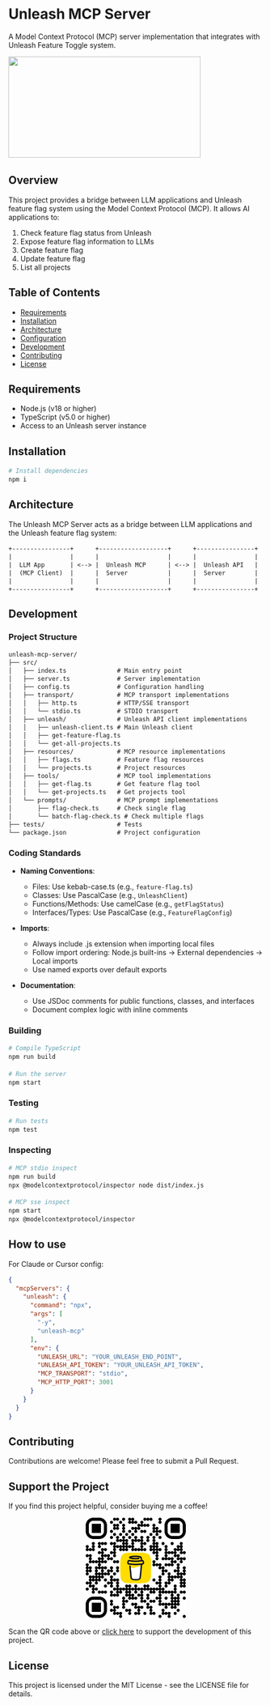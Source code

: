 # Unleash MCP Server

A Model Context Protocol (MCP) server implementation that integrates with Unleash Feature Toggle system.

<a href="https://glama.ai/mcp/servers/@cuongtl1992/unleash-mcp">
  <img width="380" height="200" src="https://glama.ai/mcp/servers/@cuongtl1992/unleash-mcp/badge" />
</a>

## Overview

This project provides a bridge between LLM applications and Unleash feature flag system using the Model Context Protocol (MCP). It allows AI applications to:

1. Check feature flag status from Unleash
2. Expose feature flag information to LLMs
3. Create feature flag
4. Update feature flag
5. List all projects

## Table of Contents

- [Requirements](#requirements)
- [Installation](#installation)
- [Architecture](#architecture)
- [Configuration](#configuration)
- [Development](#development)
- [Contributing](#contributing)
- [License](#license)

## Requirements

- Node.js (v18 or higher)
- TypeScript (v5.0 or higher)
- Access to an Unleash server instance

## Installation

```bash
# Install dependencies
npm i
```

## Architecture

The Unleash MCP Server acts as a bridge between LLM applications and the Unleash feature flag system:

```
+----------------+      +-------------------+      +----------------+
|                |      |                   |      |                |
|  LLM App       | <--> |  Unleash MCP      | <--> |  Unleash API   |
|  (MCP Client)  |      |  Server           |      |  Server        |
|                |      |                   |      |                |
+----------------+      +-------------------+      +----------------+
```

## Development

### Project Structure

```
unleash-mcp-server/
├── src/
│   ├── index.ts              # Main entry point
│   ├── server.ts             # Server implementation
│   ├── config.ts             # Configuration handling
│   ├── transport/            # MCP transport implementations
│   │   ├── http.ts           # HTTP/SSE transport
│   │   └── stdio.ts          # STDIO transport
│   ├── unleash/              # Unleash API client implementations
│   │   ├── unleash-client.ts # Main Unleash client
│   │   ├── get-feature-flag.ts
│   │   └── get-all-projects.ts
│   ├── resources/            # MCP resource implementations
│   │   ├── flags.ts          # Feature flag resources
│   │   └── projects.ts       # Project resources
│   ├── tools/                # MCP tool implementations
│   │   ├── get-flag.ts       # Get feature flag tool
│   │   └── get-projects.ts   # Get projects tool
│   └── prompts/              # MCP prompt implementations
│       ├── flag-check.ts     # Check single flag
│       └── batch-flag-check.ts # Check multiple flags
├── tests/                    # Tests
└── package.json              # Project configuration
```

### Coding Standards

- **Naming Conventions**:
  - Files: Use kebab-case.ts (e.g., `feature-flag.ts`)
  - Classes: Use PascalCase (e.g., `UnleashClient`)
  - Functions/Methods: Use camelCase (e.g., `getFlagStatus`)
  - Interfaces/Types: Use PascalCase (e.g., `FeatureFlagConfig`)

- **Imports**:
  - Always include .js extension when importing local files
  - Follow import ordering: Node.js built-ins → External dependencies → Local imports
  - Use named exports over default exports

- **Documentation**:
  - Use JSDoc comments for public functions, classes, and interfaces
  - Document complex logic with inline comments

### Building

```bash
# Compile TypeScript
npm run build

# Run the server
npm start
```

### Testing

```bash
# Run tests
npm test
```

### Inspecting
```bash
# MCP stdio inspect
npm run build
npx @modelcontextprotocol/inspector node dist/index.js

# MCP sse inspect
npm start
npx @modelcontextprotocol/inspector
```

## How to use

For Claude or Cursor config:
```json
{
  "mcpServers": {
    "unleash": {
      "command": "npx",
      "args": [
        "-y",
        "unleash-mcp"
      ],
      "env": {
        "UNLEASH_URL": "YOUR_UNLEASH_END_POINT",
        "UNLEASH_API_TOKEN": "YOUR_UNLEASH_API_TOKEN",
        "MCP_TRANSPORT": "stdio",
        "MCP_HTTP_PORT": 3001
      }
    }
  }
}
```

## Contributing

Contributions are welcome! Please feel free to submit a Pull Request.

## Support the Project

If you find this project helpful, consider buying me a coffee!

<p align="center">
  <img src="https://raw.githubusercontent.com/cuongtl1992/mcp-dbs/main/assets/bmc_qr.png" alt="Buy Me A Coffee QR Code" width="200">
</p>

Scan the QR code above or [click here](https://www.buymeacoffee.com/cuongtl1992) to support the development of this project.

## License

This project is licensed under the MIT License - see the LICENSE file for details.